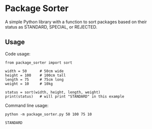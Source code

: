 # Package Sorter

A simple Python library with a function to sort packages based on their status as STANDARD, SPECIAL, or REJECTED.

## Usage

Code usage:

```
from package_sorter import sort

width = 50		# 50cm wide
height = 100	# 100cm tall
length = 75		# 75cm long
weight = 10		# 10kg

status = sort(width, height, length, weight)
print(status)	# will print "STANDARD" in this example
```

Command line usage:

```
python -m package_sorter.py 50 100 75 10

STANDARD
```

